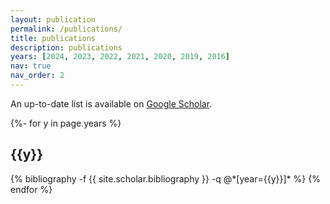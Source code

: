 ```yaml
---
layout: publication
permalink: /publications/
title: publications
description: publications
years: [2024, 2023, 2022, 2021, 2020, 2019, 2016]
nav: true
nav_order: 2
---
```

<!-- _pages/publications.md -->

<p>An up-to-date list is available on <a href="https://scholar.google.com/citations?user=f3Iz6qoAAAAJ" target="_blank" rel="noopener noreferrer">Google Scholar</a>.</p>

<div class="publications">

{%- for y in page.years %}
  <h2 class="year">{{y}}</h2>
  {% bibliography -f {{ site.scholar.bibliography }} -q @*[year={{y}}]* %}
{% endfor %}

</div>
